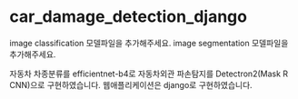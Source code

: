# car_damage_detection_django

image classification 모델파일을 추가해주세요.
image segmentation 모델파일을 추가해주세요.

자동차 차종분류를 efficientnet-b4로 자동차외관 파손탐지를 Detectron2(Mask R CNN)으로 구현하였습니다.
웹애플리케이션은 django로 구현하였습니다.

